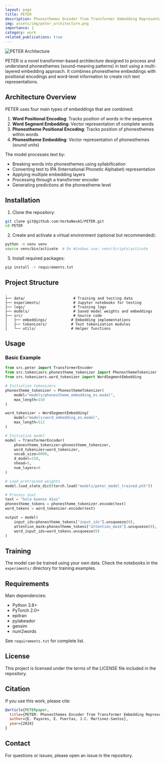 ```yaml
---
layout: page
title: PETER
description: Phonesthemes Encoder from Transformer Embedding Representation
img: assets/img/peter_architecture.png
importance: 1
category: work
related_publications: true
---
```


![PETER Architecture](peter_architecture.png)

PETER is a novel transformer-based architecture designed to process and understand phonesthemes (sound-meaning patterns) in text using a multi-layered embedding approach. It combines phonestheme embeddings with positional encodings and word-level information to create rich text representations.

## Architecture Overview

PETER uses four main types of embeddings that are combined:

1. **Word Positional Encoding**: Tracks position of words in the sequence
2. **Word Segment Embedding**: Vector representation of complete words
3. **Phonestheme Positional Encoding**: Tracks position of phonesthemes within words
4. **Phonestheme Embedding**: Vector representation of phonesthemes (sound units)

The model processes text by:
- Breaking words into phonesthemes using syllabification
- Converting text to IPA (International Phonetic Alphabet) representation
- Applying multiple embedding layers
- Processing through a transformer encoder
- Generating predictions at the phonestheme level

## Installation

1. Clone the repository:
```bash
git clone git@github.com:VerbaNexAI/PETER.git
cd PETER
```

2. Create and activate a virtual environment (optional but recommended):
```bash
python -m venv venv
source venv/bin/activate  # On Windows use: venv\Scripts\activate
```

3. Install required packages:
```bash
pip install -r requirements.txt
```

## Project Structure

```
.
├── data/                      # Training and testing data
├── experiments/               # Jupyter notebooks for testing
├── logs/                      # Training logs
├── models/                    # Saved model weights and embeddings
├── src/                       # Source code
│   ├── embeddings/           # Embedding implementations
│   ├── tokenizers/           # Text tokenization modules
│   └── utils/                # Helper functions
```

## Usage

### Basic Example

```python
from src.peter import TransformerEncoder
from src.tokenizers.phonestheme_tokenizer import PhonesthemeTokenizer
from src.tokenizers.word_tokenizer import WordSegmentEmbedding

# Initialize tokenizers
phonestheme_tokenizer = PhonesthemeTokenizer(
    model="models/phonestheme_embedding_es.model",
    max_length=150
)

word_tokenizer = WordSegmentEmbedding(
    model="models/word_embedding_es.model",
    max_length=512
)

# Initialize model
model = TransformerEncoder(
    phonestheme_tokenizer=phonestheme_tokenizer,
    word_tokenizer=word_tokenizer,
    vocab_size=8000,
    d_model=150,
    nhead=5,
    num_layers=6
)

# Load pretrained weights
model.load_state_dict(torch.load("models/peter_model_trained.pth"))

# Process text
text = "hola buenos días"
phonestheme_tokens = phonestheme_tokenizer.encode(text)
word_tokens = word_tokenizer.encode(text)

output = model(
    input_ids=phonestheme_tokens["input_ids"].unsqueeze(0),
    attention_mask=phonestheme_tokens["attention_mask"].unsqueeze(0),
    word_input_ids=word_tokens.unsqueeze(0)
)
```

## Training

The model can be trained using your own data. Check the notebooks in the `experiments/` directory for training examples.

## Requirements

Main dependencies:
- Python 3.8+
- PyTorch 2.0+
- epitran
- pylabeador
- gensim
- num2words

See `requirements.txt` for complete list.

## License

This project is licensed under the terms of the LICENSE file included in the repository.

## Citation

If you use this work, please cite:

```bibtex
@article{PETERpaper,
  title={PETER: Phonesthemes Encoder from Transformer Embedding Representation},
  author={E. Payares, E. Puertas, J.C. Martinez-Santos},
  year={2024}
}
```

## Contact

For questions or issues, please open an issue in the repository.

